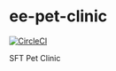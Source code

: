 # ee-pet-clinic

[![CircleCI](https://circleci.com/gh/teodorkasap/ee-pet-clinic.svg?style=svg)](https://circleci.com/gh/teodorkasap/ee-pet-clinic)

SFT Pet Clinic
